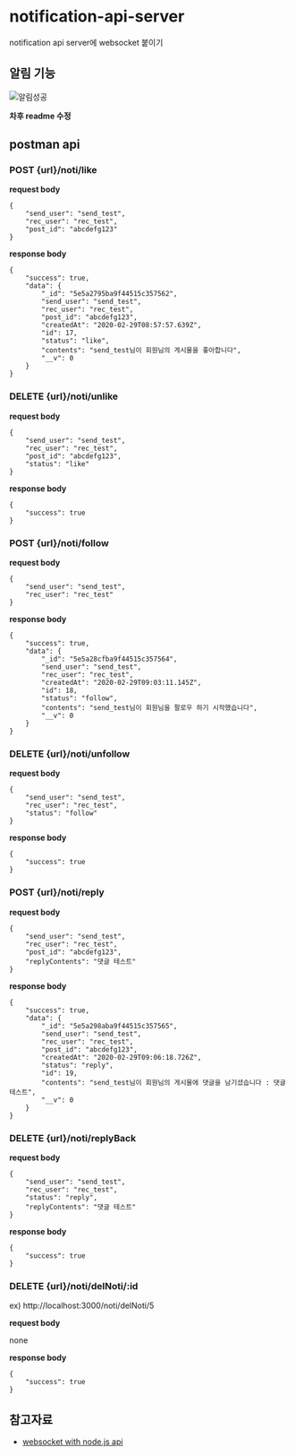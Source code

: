 # notification-api-server
notification api server에
websocket 붙이기

## 알림 기능
![알림성공](https://user-images.githubusercontent.com/37662184/76728900-3ed59d00-679b-11ea-91d6-037b7228ce65.png)

**차후 readme 수정**
## postman api
### POST {url}/noti/like
**request body**
```
{
	"send_user": "send_test",
	"rec_user": "rec_test",
	"post_id": "abcdefg123"
}
```
**response body**
```
{
    "success": true,
    "data": {
        "_id": "5e5a2795ba9f44515c357562",
        "send_user": "send_test",
        "rec_user": "rec_test",
        "post_id": "abcdefg123",
        "createdAt": "2020-02-29T08:57:57.639Z",
        "id": 17,
        "status": "like",
        "contents": "send_test님이 회원님의 게시물을 좋아합니다",
        "__v": 0
    }
}
```
### DELETE {url}/noti/unlike
**request body**
```
{
	"send_user": "send_test",
	"rec_user": "rec_test",
	"post_id": "abcdefg123",
	"status": "like"
}
```
**response body**
```
{
    "success": true
}
```

### POST {url}/noti/follow
**request body**
```
{
	"send_user": "send_test",
	"rec_user": "rec_test"
}
```
**response body**
```
{
    "success": true,
    "data": {
        "_id": "5e5a28cfba9f44515c357564",
        "send_user": "send_test",
        "rec_user": "rec_test",
        "createdAt": "2020-02-29T09:03:11.145Z",
        "id": 18,
        "status": "follow",
        "contents": "send_test님이 회원님을 팔로우 하기 시작했습니다",
        "__v": 0
    }
}
```

### DELETE {url}/noti/unfollow
**request body**
```
{
	"send_user": "send_test",
	"rec_user": "rec_test",
	"status": "follow"
}
```
**response body**
```
{
    "success": true
}
```

### POST {url}/noti/reply
**request body**
```
{
	"send_user": "send_test",
	"rec_user": "rec_test",
	"post_id": "abcdefg123",
	"replyContents": "댓글 테스트"
}
```
**response body**
```
{
    "success": true,
    "data": {
        "_id": "5e5a298aba9f44515c357565",
        "send_user": "send_test",
        "rec_user": "rec_test",
        "post_id": "abcdefg123",
        "createdAt": "2020-02-29T09:06:18.726Z",
        "status": "reply",
        "id": 19,
        "contents": "send_test님이 회원님의 게시물에 댓글을 남기셨습니다 : 댓글 테스트",
        "__v": 0
    }
}
```

### DELETE {url}/noti/replyBack
**request body**
```
{
	"send_user": "send_test",
	"rec_user": "rec_test",
	"status": "reply",
	"replyContents": "댓글 테스트"
}
```
**response body**
```
{
    "success": true
}
```


### DELETE {url}/noti/delNoti/:id
ex) http://localhost:3000/noti/delNoti/5  

**request body**  

none  

**response body**
```
{
    "success": true
}
```

## 참고자료
* [websocket with node.js api](https://www.dontpanicblog.co.uk/2016/04/17/websocket-push-notifications-with-node-js/)